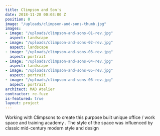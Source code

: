 ```yaml
---
title: Climpson and Son's
date: 2018-11-28 00:03:00 Z
position: 0
image: "/uploads/climpson-and-sons-thumb.jpg"
images:
- image: "/uploads/climpson-and-sons-01-rev.jpg"
  aspect: landscape
- image: "/uploads/climpson-and-sons-02-rev.jpg"
  aspect: landscape
- image: "/uploads/climpson-and-sons-03-rev.jpg"
  aspect: portrait
- image: "/uploads/climpson-and-sons-04-rev.jpg"
  aspect: landscape
- image: "/uploads/climpson-and-sons-05-rev.jpg"
  aspect: portrait
- image: "/uploads/climpson-and-sons-06-rev.jpg"
  aspect: portrait
architect: MAD Atelier
contractor: re-fuze
is-featured: true
layout: project
---
```


Working with Climpsons to create this purpose built  unique office / work  space and training academy . The style of the space was influenced  by classic mid-century modern style and design